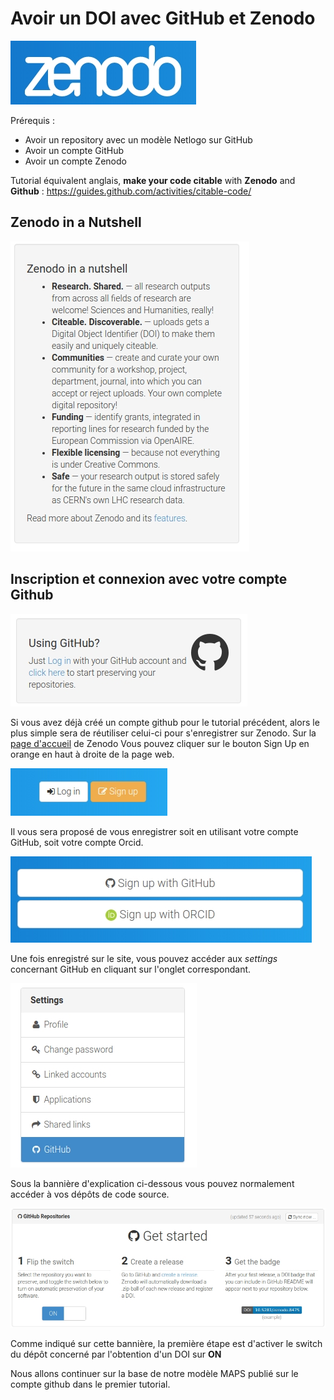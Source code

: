 # Avoir un DOI avec GitHub et Zenodo

![](/assets/zenodo.jpg)

Prérequis : 
- Avoir un repository avec un modèle Netlogo sur GitHub
- Avoir un compte GitHub
- Avoir un compte Zenodo

Tutorial équivalent anglais, **make your code citable** with **Zenodo** and **Github** : 
https://guides.github.com/activities/citable-code/

## Zenodo in a Nutshell

![](/assets/zenodo_nutshell.jpg)

## Inscription et connexion avec votre compte Github

![](/assets/zenodo_login.jpg)

Si vous avez déjà créé un compte github pour le tutorial précédent, alors le plus simple sera de réutiliser celui-ci pour s'enregistrer sur Zenodo. Sur la [page d'accueil](https://zenodo.org/) de Zenodo Vous pouvez cliquer sur le bouton Sign Up en orange en haut à droite de la page web.

![](/assets/zenodo_signup.jpg)

Il vous sera proposé de vous enregistrer soit en utilisant votre compte GitHub, soit votre compte Orcid. 

![](/assets/zenodo_signup2.jpg)

Une fois enregistré sur le site, vous pouvez accéder aux _settings_ concernant GitHub en cliquant sur l'onglet correspondant. 

![](/assets/zenodo_settings.jpg)

Sous la bannière d'explication ci-dessous vous pouvez normalement accéder à vos dépôts de code source. 

![](/assets/zenodo_github_started.jpg)

Comme indiqué sur cette bannière, la première étape est d'activer le switch du dépôt concerné par l'obtention d'un DOI sur **ON**

Nous allons continuer sur la base de notre modèle MAPS publié sur le compte github dans le premier tutorial.



